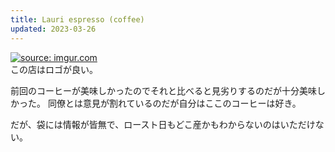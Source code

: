 ```yaml
---
title: Lauri espresso (coffee)
updated: 2023-03-26
---
```


<a href="https://imgur.com/528Hr3f"><img src="https://i.imgur.com/528Hr3f.jpg" title="source: imgur.com" /></a>  
この店はロゴが良い。

前回のコーヒーが美味しかったのでそれと比べると見劣りするのだが十分美味しかった。
同僚とは意見が割れているのだが自分はここのコーヒーは好き。

だが、袋には情報が皆無で、ロースト日もどこ産かもわからないのはいただけない。
